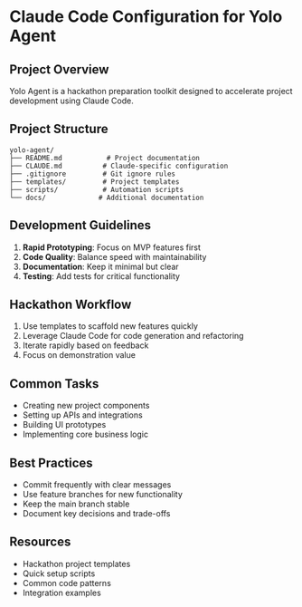 # Claude Code Configuration for Yolo Agent

## Project Overview

Yolo Agent is a hackathon preparation toolkit designed to accelerate project development using Claude Code.

## Project Structure

```
yolo-agent/
├── README.md           # Project documentation
├── CLAUDE.md          # Claude-specific configuration
├── .gitignore         # Git ignore rules
├── templates/         # Project templates
├── scripts/           # Automation scripts
└── docs/             # Additional documentation
```

## Development Guidelines

1. **Rapid Prototyping**: Focus on MVP features first
2. **Code Quality**: Balance speed with maintainability
3. **Documentation**: Keep it minimal but clear
4. **Testing**: Add tests for critical functionality

## Hackathon Workflow

1. Use templates to scaffold new features quickly
2. Leverage Claude Code for code generation and refactoring
3. Iterate rapidly based on feedback
4. Focus on demonstration value

## Common Tasks

- Creating new project components
- Setting up APIs and integrations
- Building UI prototypes
- Implementing core business logic

## Best Practices

- Commit frequently with clear messages
- Use feature branches for new functionality
- Keep the main branch stable
- Document key decisions and trade-offs

## Resources

- Hackathon project templates
- Quick setup scripts
- Common code patterns
- Integration examples